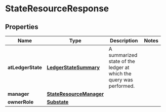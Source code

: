

# StateResourceResponse


## Properties

| Name | Type | Description | Notes |
|------------ | ------------- | ------------- | -------------|
|**atLedgerState** | [**LedgerStateSummary**](LedgerStateSummary.md) | A summarized state of the ledger at which the query was performed. |  |
|**manager** | [**StateResourceManager**](StateResourceManager.md) |  |  |
|**ownerRole** | [**Substate**](Substate.md) |  |  |



